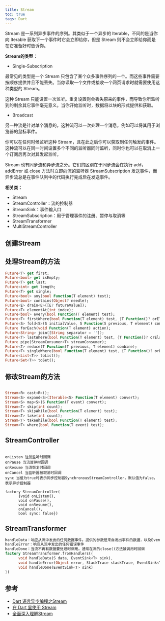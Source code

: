 ```yaml
---
title: Stream
toc: true
tags: Dart
---
```


Stream 是一系列异步事件的序列。其类似于一个异步的 Iterable，不同的是当你向 Iterable 获取下一个事件时它会立即给你，但是 Stream 则不会立即给你而是在它准备好时告诉你。


**Stream的类型：**

- Single-Subscription

最常见的类型是一个 Stream 只包含了某个众多事件序列的一个。而这些事件需要按顺序提供并且不能丢失。当你读取一个文件或接收一个网页请求时就需要使用这种类型的 Stream。

这种 Stream 只能设置一次监听。重复设置则会丢失原来的事件，而导致你所监听到的剩余其它事件毫无意义。当你开始监听时，数据将以块的形式提供和获取。

- Broadcast

另一种流是针对单个消息的，这种流可以一次处理一个消息。例如可以将其用于浏览器的鼠标事件。

你可以在任何时候监听这种 Stream，且在此之后你可以获取到任何触发的事件。这种流可以在同一时间设置多个不同的监听器同时监听，同时你也可以在取消上一个订阅后再次对其发起监听。



Stream 也有同步流和异步流之分。它们的区别在于同步流会在执行 add，addError 或 close 方法时立即向流的监听器 StreamSubscription 发送事件，而异步流总是在事件队列中的代码执行完成后在发送事件。


**相关类：**

- Stream
- StreamController：流的控制器
- StreamSink：事件输入口
- StreamSubscription：用于管理事件的注册、暂停与取消等
- StreamTransformer
- MultiStreamController

## 创建Stream



## 处理Stream的方法

```dart
Future<T> get first;
Future<bool> get isEmpty;
Future<T> get last;
Future<int> get length;
Future<T> get single;
Future<bool> any(bool Function(T element) test);
Future<bool> contains(Object? needle);
Future<E> drain<E>([E? futureValue]);
Future<T> elementAt(int index);
Future<bool> every(bool Function(T element) test);
Future<T> firstWhere(bool Function(T element) test, {T Function()? orElse});
Future<S> fold<S>(S initialValue, S Function(S previous, T element) combine);
Future forEach(void Function(T element) action);
Future<String> join([String separator = '']);
Future<T> lastWhere(bool Function(T element) test, {T Function()? orElse});
Future pipe(StreamConsumer<T> streamConsumer);
Future<T> reduce(T Function(T previous, T element) combine);
Future<T> singleWhere(bool Function(T element) test, {T Function()? orElse});
Future<List<T>> toList();
Future<Set<T>> toSet();

```


## 修改Stream的方法


```dart

Stream<R> cast<R>();
Stream<S> expand<S>(Iterable<S> Function(T element) convert);
Stream<S> map<S>(S Function(T event) convert);
Stream<T> skip(int count);
Stream<T> skipWhile(bool Function(T element) test);
Stream<T> take(int count);
Stream<T> takeWhile(bool Function(T element) test);
Stream<T> where(bool Function(T event) test);

```


## StreamController

```

onListen 注册监听时回调
onPause 当流暂停时回调
onResume 当流恢复时回调
onCancel 当监听器被取消时回调
sync 当值为true时表示同步控制器SynchronousStreamController，默认值为false，表示异步控制器

factory StreamController(
      {void onListen(),
      void onPause(),
      void onResume(),
      onCancel(),
      bool sync: false})

```



## StreamTransformer

```dart
handleData：响应从流中发出的任何数据事件。提供的参数是来自发出事件的数据，以及EventSink<T>，表示正在进行此转换的当前流的实例
handleError：响应从流中发出的任何错误事件
handleDone：当流不再有数据要处理时调用。通常在流的close()方法被调用时回调
factory StreamTransformer.fromHandlers({
      void handleData(S data, EventSink<T> sink),
      void handleError(Object error, StackTrace stackTrace, EventSink<T> sink),
      void handleDone(EventSink<T> sink)
})

```

## 参考

- [Dart 语言异步编程之Stream](https://cloud.tencent.com/developer/article/1510821)
- [在 Dart 里使用 Stream](https://dart.cn/articles/libraries/creating-streams)
- [全面深入理解Stream](https://wizardforcel.gitbooks.io/gsyflutterbook/content/Flutter-11.html)

